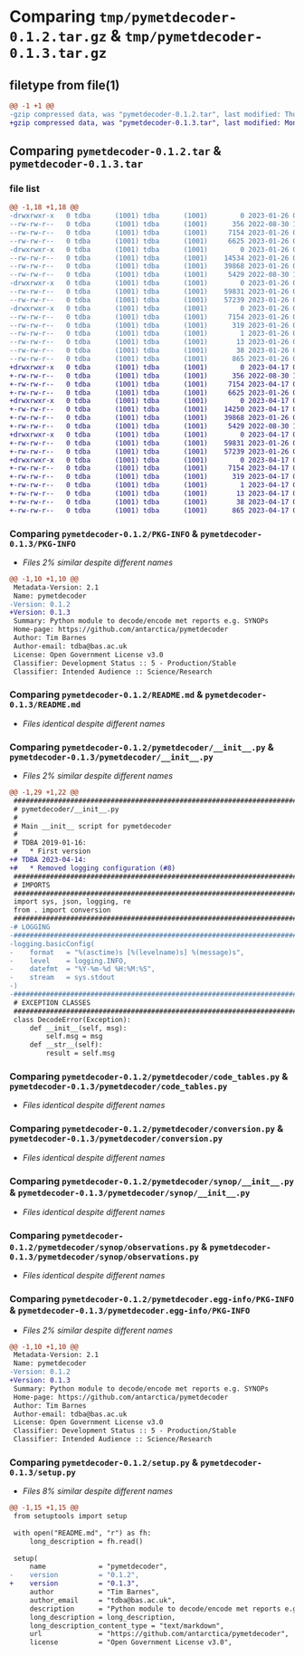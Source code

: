# Comparing `tmp/pymetdecoder-0.1.2.tar.gz` & `tmp/pymetdecoder-0.1.3.tar.gz`

## filetype from file(1)

```diff
@@ -1 +1 @@
-gzip compressed data, was "pymetdecoder-0.1.2.tar", last modified: Thu Jan 26 09:42:32 2023, max compression
+gzip compressed data, was "pymetdecoder-0.1.3.tar", last modified: Mon Apr 17 09:03:06 2023, max compression
```

## Comparing `pymetdecoder-0.1.2.tar` & `pymetdecoder-0.1.3.tar`

### file list

```diff
@@ -1,18 +1,18 @@
-drwxrwxr-x   0 tdba      (1001) tdba      (1001)        0 2023-01-26 09:42:32.350116 pymetdecoder-0.1.2/
--rw-rw-r--   0 tdba      (1001) tdba      (1001)      356 2022-08-30 11:15:11.000000 pymetdecoder-0.1.2/LICENSE.md
--rw-rw-r--   0 tdba      (1001) tdba      (1001)     7154 2023-01-26 09:42:32.350116 pymetdecoder-0.1.2/PKG-INFO
--rw-rw-r--   0 tdba      (1001) tdba      (1001)     6625 2023-01-26 09:28:17.000000 pymetdecoder-0.1.2/README.md
-drwxrwxr-x   0 tdba      (1001) tdba      (1001)        0 2023-01-26 09:42:32.346116 pymetdecoder-0.1.2/pymetdecoder/
--rw-rw-r--   0 tdba      (1001) tdba      (1001)    14534 2023-01-26 09:28:17.000000 pymetdecoder-0.1.2/pymetdecoder/__init__.py
--rw-rw-r--   0 tdba      (1001) tdba      (1001)    39868 2023-01-26 09:28:17.000000 pymetdecoder-0.1.2/pymetdecoder/code_tables.py
--rw-rw-r--   0 tdba      (1001) tdba      (1001)     5429 2022-08-30 11:15:11.000000 pymetdecoder-0.1.2/pymetdecoder/conversion.py
-drwxrwxr-x   0 tdba      (1001) tdba      (1001)        0 2023-01-26 09:42:32.350116 pymetdecoder-0.1.2/pymetdecoder/synop/
--rw-rw-r--   0 tdba      (1001) tdba      (1001)    59831 2023-01-26 09:28:17.000000 pymetdecoder-0.1.2/pymetdecoder/synop/__init__.py
--rw-rw-r--   0 tdba      (1001) tdba      (1001)    57239 2023-01-26 09:28:17.000000 pymetdecoder-0.1.2/pymetdecoder/synop/observations.py
-drwxrwxr-x   0 tdba      (1001) tdba      (1001)        0 2023-01-26 09:42:32.346116 pymetdecoder-0.1.2/pymetdecoder.egg-info/
--rw-rw-r--   0 tdba      (1001) tdba      (1001)     7154 2023-01-26 09:42:32.000000 pymetdecoder-0.1.2/pymetdecoder.egg-info/PKG-INFO
--rw-rw-r--   0 tdba      (1001) tdba      (1001)      319 2023-01-26 09:42:32.000000 pymetdecoder-0.1.2/pymetdecoder.egg-info/SOURCES.txt
--rw-rw-r--   0 tdba      (1001) tdba      (1001)        1 2023-01-26 09:42:32.000000 pymetdecoder-0.1.2/pymetdecoder.egg-info/dependency_links.txt
--rw-rw-r--   0 tdba      (1001) tdba      (1001)       13 2023-01-26 09:42:32.000000 pymetdecoder-0.1.2/pymetdecoder.egg-info/top_level.txt
--rw-rw-r--   0 tdba      (1001) tdba      (1001)       38 2023-01-26 09:42:32.350116 pymetdecoder-0.1.2/setup.cfg
--rw-rw-r--   0 tdba      (1001) tdba      (1001)      865 2023-01-26 09:30:31.000000 pymetdecoder-0.1.2/setup.py
+drwxrwxr-x   0 tdba      (1001) tdba      (1001)        0 2023-04-17 09:03:06.464609 pymetdecoder-0.1.3/
+-rw-rw-r--   0 tdba      (1001) tdba      (1001)      356 2022-08-30 11:15:11.000000 pymetdecoder-0.1.3/LICENSE.md
+-rw-rw-r--   0 tdba      (1001) tdba      (1001)     7154 2023-04-17 09:03:06.464609 pymetdecoder-0.1.3/PKG-INFO
+-rw-rw-r--   0 tdba      (1001) tdba      (1001)     6625 2023-01-26 09:28:17.000000 pymetdecoder-0.1.3/README.md
+drwxrwxr-x   0 tdba      (1001) tdba      (1001)        0 2023-04-17 09:03:06.464609 pymetdecoder-0.1.3/pymetdecoder/
+-rw-rw-r--   0 tdba      (1001) tdba      (1001)    14250 2023-04-17 08:57:16.000000 pymetdecoder-0.1.3/pymetdecoder/__init__.py
+-rw-rw-r--   0 tdba      (1001) tdba      (1001)    39868 2023-01-26 09:28:17.000000 pymetdecoder-0.1.3/pymetdecoder/code_tables.py
+-rw-rw-r--   0 tdba      (1001) tdba      (1001)     5429 2022-08-30 11:15:11.000000 pymetdecoder-0.1.3/pymetdecoder/conversion.py
+drwxrwxr-x   0 tdba      (1001) tdba      (1001)        0 2023-04-17 09:03:06.464609 pymetdecoder-0.1.3/pymetdecoder/synop/
+-rw-rw-r--   0 tdba      (1001) tdba      (1001)    59831 2023-01-26 09:28:17.000000 pymetdecoder-0.1.3/pymetdecoder/synop/__init__.py
+-rw-rw-r--   0 tdba      (1001) tdba      (1001)    57239 2023-01-26 09:28:17.000000 pymetdecoder-0.1.3/pymetdecoder/synop/observations.py
+drwxrwxr-x   0 tdba      (1001) tdba      (1001)        0 2023-04-17 09:03:06.464609 pymetdecoder-0.1.3/pymetdecoder.egg-info/
+-rw-rw-r--   0 tdba      (1001) tdba      (1001)     7154 2023-04-17 09:03:06.000000 pymetdecoder-0.1.3/pymetdecoder.egg-info/PKG-INFO
+-rw-rw-r--   0 tdba      (1001) tdba      (1001)      319 2023-04-17 09:03:06.000000 pymetdecoder-0.1.3/pymetdecoder.egg-info/SOURCES.txt
+-rw-rw-r--   0 tdba      (1001) tdba      (1001)        1 2023-04-17 09:03:06.000000 pymetdecoder-0.1.3/pymetdecoder.egg-info/dependency_links.txt
+-rw-rw-r--   0 tdba      (1001) tdba      (1001)       13 2023-04-17 09:03:06.000000 pymetdecoder-0.1.3/pymetdecoder.egg-info/top_level.txt
+-rw-rw-r--   0 tdba      (1001) tdba      (1001)       38 2023-04-17 09:03:06.464609 pymetdecoder-0.1.3/setup.cfg
+-rw-rw-r--   0 tdba      (1001) tdba      (1001)      865 2023-04-17 08:57:16.000000 pymetdecoder-0.1.3/setup.py
```

### Comparing `pymetdecoder-0.1.2/PKG-INFO` & `pymetdecoder-0.1.3/PKG-INFO`

 * *Files 2% similar despite different names*

```diff
@@ -1,10 +1,10 @@
 Metadata-Version: 2.1
 Name: pymetdecoder
-Version: 0.1.2
+Version: 0.1.3
 Summary: Python module to decode/encode met reports e.g. SYNOPs
 Home-page: https://github.com/antarctica/pymetdecoder
 Author: Tim Barnes
 Author-email: tdba@bas.ac.uk
 License: Open Government License v3.0
 Classifier: Development Status :: 5 - Production/Stable
 Classifier: Intended Audience :: Science/Research
```

### Comparing `pymetdecoder-0.1.2/README.md` & `pymetdecoder-0.1.3/README.md`

 * *Files identical despite different names*

### Comparing `pymetdecoder-0.1.2/pymetdecoder/__init__.py` & `pymetdecoder-0.1.3/pymetdecoder/__init__.py`

 * *Files 2% similar despite different names*

```diff
@@ -1,29 +1,22 @@
 ################################################################################
 # pymetdecoder/__init__.py
 #
 # Main __init__ script for pymetdecoder
 #
 # TDBA 2019-01-16:
 #   * First version
+# TDBA 2023-04-14:
+#   * Removed logging configuration (#8)
 ################################################################################
 # IMPORTS
 ################################################################################
 import sys, json, logging, re
 from . import conversion
 ################################################################################
-# LOGGING
-################################################################################
-logging.basicConfig(
-    format   = "%(asctime)s [%(levelname)s] %(message)s",
-    level    = logging.INFO,
-    datefmt  = "%Y-%m-%d %H:%M:%S",
-    stream   = sys.stdout
-)
-################################################################################
 # EXCEPTION CLASSES
 ################################################################################
 class DecodeError(Exception):
     def __init__(self, msg):
         self.msg = msg
     def __str__(self):
         result = self.msg
```

### Comparing `pymetdecoder-0.1.2/pymetdecoder/code_tables.py` & `pymetdecoder-0.1.3/pymetdecoder/code_tables.py`

 * *Files identical despite different names*

### Comparing `pymetdecoder-0.1.2/pymetdecoder/conversion.py` & `pymetdecoder-0.1.3/pymetdecoder/conversion.py`

 * *Files identical despite different names*

### Comparing `pymetdecoder-0.1.2/pymetdecoder/synop/__init__.py` & `pymetdecoder-0.1.3/pymetdecoder/synop/__init__.py`

 * *Files identical despite different names*

### Comparing `pymetdecoder-0.1.2/pymetdecoder/synop/observations.py` & `pymetdecoder-0.1.3/pymetdecoder/synop/observations.py`

 * *Files identical despite different names*

### Comparing `pymetdecoder-0.1.2/pymetdecoder.egg-info/PKG-INFO` & `pymetdecoder-0.1.3/pymetdecoder.egg-info/PKG-INFO`

 * *Files 2% similar despite different names*

```diff
@@ -1,10 +1,10 @@
 Metadata-Version: 2.1
 Name: pymetdecoder
-Version: 0.1.2
+Version: 0.1.3
 Summary: Python module to decode/encode met reports e.g. SYNOPs
 Home-page: https://github.com/antarctica/pymetdecoder
 Author: Tim Barnes
 Author-email: tdba@bas.ac.uk
 License: Open Government License v3.0
 Classifier: Development Status :: 5 - Production/Stable
 Classifier: Intended Audience :: Science/Research
```

### Comparing `pymetdecoder-0.1.2/setup.py` & `pymetdecoder-0.1.3/setup.py`

 * *Files 8% similar despite different names*

```diff
@@ -1,15 +1,15 @@
 from setuptools import setup
 
 with open("README.md", "r") as fh:
     long_description = fh.read()
 
 setup(
     name             = "pymetdecoder",
-    version          = "0.1.2",
+    version          = "0.1.3",
     author           = "Tim Barnes",
     author_email     = "tdba@bas.ac.uk",
     description      = "Python module to decode/encode met reports e.g. SYNOPs",
     long_description = long_description,
     long_description_content_type = "text/markdown",
     url              = "https://github.com/antarctica/pymetdecoder",
     license          = "Open Government License v3.0",
```

